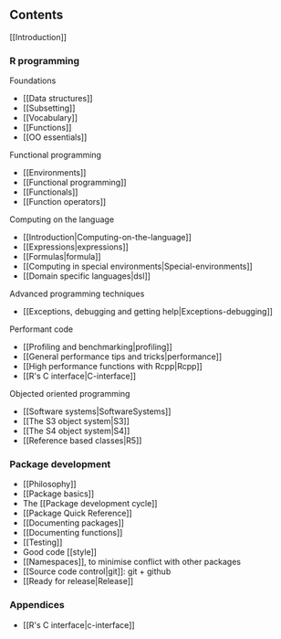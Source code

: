 ## Contents

[[Introduction]]

### R programming

Foundations
  * [[Data structures]]
  * [[Subsetting]]
  * [[Vocabulary]]
  * [[Functions]]
  * [[OO essentials]]

Functional programming
  * [[Environments]]
  * [[Functional programming]]
  * [[Functionals]]
  * [[Function operators]]

Computing on the language
  * [[Introduction|Computing-on-the-language]]
  * [[Expressions|expressions]]
  * [[Formulas|formula]]
  * [[Computing in special environments|Special-environments]]
  * [[Domain specific languages|dsl]]

Advanced programming techniques
  * [[Exceptions, debugging and getting help|Exceptions-debugging]]

Performant code
  * [[Profiling and benchmarking|profiling]]
  * [[General performance tips and tricks|performance]]
  * [[High performance functions with Rcpp|Rcpp]]
  * [[R's C interface|C-interface]] 

Objected oriented programming
  * [[Software systems|SoftwareSystems]]
  * [[The S3 object system|S3]]
  * [[The S4 object system|S4]]
  * [[Reference based classes|R5]]

### Package development

  * [[Philosophy]]
  * [[Package basics]]
  * The [[Package development cycle]]
  * [[Package Quick Reference]]
  * [[Documenting packages]]
  * [[Documenting functions]]
  * [[Testing]]
  * Good code [[style]]
  * [[Namespaces]], to minimise conflict with other packages
  * [[Source code control|git]]: git + github
  * [[Ready for release|Release]]

### Appendices

* [[R's C interface|c-interface]]
